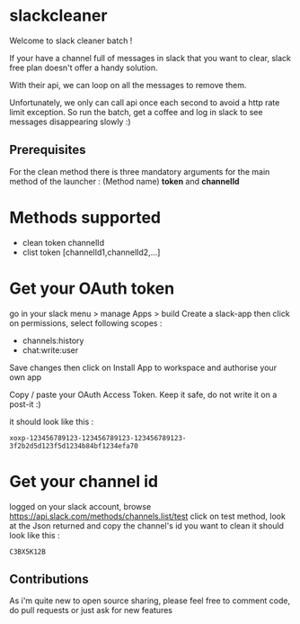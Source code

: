 # slackcleaner

Welcome to slack cleaner batch !

If your have a channel full of messages in slack that you want to clear, slack free plan doesn't offer a handy solution.

With their api, we can loop on all the messages to remove them.

Unfortunately, we only can call api once each second to avoid a http rate limit exception. So run the batch, get a coffee and log in slack to see messages disappearing slowly :)

## Prerequisites
For the clean method there is three mandatory arguments for the main method of the launcher : 
(Method name) **token** and **channelId**

# Methods supported
* clean token channelId
* clist token [channelId1,channelId2,...]

# Get your OAuth token
go in your slack menu > manage Apps > build 
Create a slack-app then click on permissions, select following scopes :

- channels:history
- chat:write:user

Save changes then click on Install App to workspace and authorise your own app

Copy / paste your OAuth Access Token. Keep it safe, do not write it on a post-it :)

it should look like this :

```
xoxp-123456789123-123456789123-123456789123-3f2b2d5d123f5d1234b84bf1234efa70
```

# Get your channel id
logged on your slack account, 
browse https://api.slack.com/methods/channels.list/test
click on test method, look at the Json returned and copy the channel's id you want to clean
it should look like this :

```
C3BX5K12B
```

## Contributions
As i'm quite new to open source sharing, please feel free to comment code, do pull requests or just ask for new features

